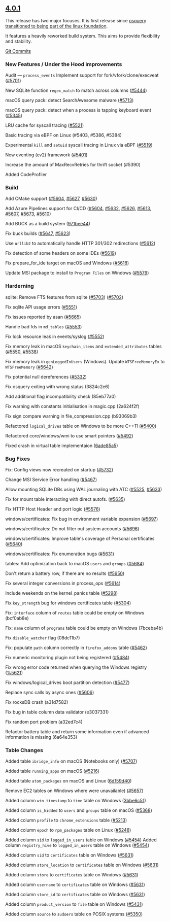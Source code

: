 <a name="4.0.1"></a>
## [4.0.1](https://github.com/osquery/osquery/releases/tag/4.0.1)

This release has two major focuses.  It is first release since [osquery transitioned to being part of the linux foundation](https://www.linuxfoundation.org/press-release/2019/06/the-linux-foundation-announces-intent-to-form-new-foundation-to-support-osquery-community/).

It features a heavily reworked build system. This aims to provide flexibility and stability. 

[Git Commits](https://github.com/osquery/osquery/compare/3.3.2...4.0.1)


### New Features / Under the Hood improvements

Audit — `process_events` Implement support for fork/vfork/clone/execveat ([#5701](https://github.com/osquery/osquery/pull/5701))

New SQLite function `regex_match` to match across columns ([#5444](https://github.com/osquery/osquery/pull/5444))

macOS query pack: detect SearchAwesome malware ([#5713](https://github.com/osquery/osquery/pull/5713))

macOS query pack: detect when a process is tapping keyboard event ([#5345](https://github.com/osquery/osquery/pull/5345))

LRU cache for syscall tracing ([#5521](https://github.com/osquery/osquery/pull/5521))

Basic tracing via eBPF on Linux (#5403, #5386, #5384) 

Experimental `kill` and `setuid` syscall tracing in Linux via eBPF ([#5519](https://github.com/osquery/osquery/pull/5519))

New eventing (ev2) framework ([#5401](https://github.com/osquery/osquery/pull/5401))

Increase the amount of MaxRecvRetries for thrift socket (#5390)

Added CodeProfiler


### Build

Add CMake support ([#5604](https://github.com/osquery/osquery/pull/5604), [#5627](https://github.com/osquery/osquery/pull/5627), [#5630](https://github.com/osquery/osquery/pull/5630))

Add Azure Pipelines support for CI/CD ([#5604](https://github.com/osquery/osquery/pull/5604), [#5632](https://github.com/osquery/osquery/pull/5632), [#5626](https://github.com/osquery/osquery/pull/5626), [#5613](https://github.com/osquery/osquery/pull/5613), [#5607](https://github.com/osquery/osquery/pull/5607), [#5673](https://github.com/osquery/osquery/pull/5673), [#5610](https://github.com/osquery/osquery/pull/5610))

Add BUCK as a build system ([971bee44](https://github.com/osquery/osquery/commit/971bee44))

Fix buck builds ([#5647](https://github.com/osquery/osquery/pull/5647), [#5623](https://github.com/osquery/osquery/pull/5623))

Use `urllib2` to automatically handle HTTP 301/302 redirections ([#5612](https://github.com/osquery/osquery/pull/5612))

Fix detection of some headers on some IDEs ([#5619](https://github.com/osquery/osquery/pull/5619))

Fix prepare_for_ide target on macOS and Windows ([#5618](https://github.com/osquery/osquery/pull/5618))

Update MSI package to install to `Program Files` on Windows ([#5579](https://github.com/osquery/osquery/pull/54579))

### Harderning

sqlite: Remove FTS features from sqlite ([#5703](https://github.com/osquery/osquery/pull/5703)) ([#5702](https://github.com/osquery/osquery/issues/5702))

Fix sqlite API usage errors ([#5551](https://github.com/osquery/osquery/pull/5551)) 

Fix issues reported by asan ([#5665](https://github.com/osquery/osquery/pull/5665))

Handle bad fds in `md_tables` ([#5553](https://github.com/osquery/osquery/pull/5533))

Fix lock resource leak in events/syslog ([#5552](https://github.com/osquery/osquery/pull/5552)) 

Fix memory leak in macOS `keychain_items` and `extended_attributes` tables ([#5550](https://github.com/osquery/osquery/pull/5550), [#5538](https://github.com/osquery/osquery/pull/5538))

Fix memory leak in `genLoggedInUsers` (Windows). Update `WTSFreeMemoryEx` to `WTSFreeMemory` ([#5642](https://github.com/osquery/osquery/pull/5642))

Fix potential null dereferences ([#5332](https://github.com/osquery/osquery/pull/5332))

Fix osquery exiting with wrong status (3824c2e6)

Add additional flag incompatibility check (85eb77a0)

Fix warning with constants initialisation in magic.cpp (2a624f2f)

Fix sign compare warning in file_compression.cpp (b93069b3)

Refactored `logical_drives` table on Windows to be more C++11 ([#5400](https://github.com/osquery/osquery/pull/5400))

Refactored core/windows/wmi to use smart pointers ([#5492](https://github.com/osquery/osquery/pull/5492))

Fixed crash in virtual table implementaion ([6ade85a5](https://github.com/osquery/osquery/commit/6ade85a5))


### Bug Fixes

Fix: Config views now recreated on startup ([#5732](https://github.com/osquery/osquery/pull/5732))

Change MSI Service Error handling ([#5467](https://github.com/osquery/osquery/pull/5467))

Allow mounting SQLite DBs using WAL journaling with ATC ([#5525](https://github.com/osquery/osquery/issues/5225), [#5633](https://github.com/osquery/osquery/pull/5633))

Fix for mount table interacting with direct autofs. ([#5635](https://github.com/osquery/osquery/pull/5635)) 

Fix HTTP Host Header and port logic ([#5576](https://github.com/osquery/osquery/pull/5576))

windows/certificates: Fix bug in environment variable expansion ([#5697](https://github.com/osquery/osquery/pull/5697))

windows/certificates: Do not filter out system accounts ([#5696](https://github.com/osquery/osquery/pull/5696))

windows/certificates: Improve table's coverage of Personal certificates ([#5640](https://github.com/osquery/osquery/pull/5640))

windows/certificates: Fix enumeration bugs ([#5631](https://github.com/osquery/osquery/pull/5631))

tables: Add optimization back to macOS `users` and `groups` ([#5684](https://github.com/osquery/osquery/pull/5684))

Don't return a battery row, if there are no results ([#5650](https://github.com/osquery/osquery/pull/5650)) 

Fix several integer conversions in process_ops ([#5614](https://github.com/osquery/osquery/pull/5614))

Include weekends on the kernel_panics table ([#5298](https://github.com/osquery/osquery/pull/5298))

Fix `key_strength` bug for windows certificates table ([#5304](https://github.com/osquery/osquery/pull/5304))

Fix: `interface` column of `routes` table could be empty on Windows (bcf0ab8e)

Fix: `name` column of `programs` table could be empty on Windows (7bceba4b)

Fix `disable_watcher` flag (08dc11b7)

Fix: populate `path` column correctly in `firefox_addons` table ([#5462](https://github.com/osquery/osquery/pull/5462))

Fix numeric monitoring plugin not being registered ([#5484](https://github.com/osquery/osquery/pull/5484))

Fix wrong error code returned when querying the Windows registry ([%5621](https://github.com/osquery/osquery/pull/5621))

Fix windows/logical_drives boot partition detection ([#5477](https://github.com/osquery/osquery/pull/5477))

Replace sync calls by async ones ([#5606](https://github.com/osquery/osquery/pull/5606))

Fix rocksDB crash (a31d7582)

Fix bug in table column data validator (e3037331)

Fix random port problem (a32ed7c4)

Refactor battery table and return some information even if advanced information is missing (6a64e353)


### Table Changes


Added table `ibridge_info` on macOS (Notebooks only) ([#5707](https://github.com/osquery/osquery/pull/5707))

Added table `running_apps` on macOS ([#5216](https://github.com/osquery/osquery/pull/5216))

Added table `atom_packages` on macOS and Linux ([6d159d40](https://github.com/osquery/osquery/commit/6d159d40))

Remove EC2 tables on Windows where were unavailable) ([#5657](https://github.com/osquery/osquery/pull/5657))

Added column `win_timestamp` to `time` table on Windows ([3bbe6c51](https://github.com/osquery/osquery/commit/3bbe6c51))

Added column `is_hidded` to `users` and `groups` table on macOS ([#5368](https://github.com/osquery/osquery/pull/5368))

Added column `profile` to `chrome_extensions` table ([#5213](https://github.com/osquery/osquery/pull/5213))

Added column `epoch` to `rpm_packages` table on Linux ([#5248](https://github.com/osquery/osquery/pull/5248))

Added column `sid` to `logged_in_users` table on Windows ([#5454](https://github.com/osquery/osquery/pull/5454))
Added column `registry_hive` to `logged_in_users` table on Windows ([#5454](https://github.com/osquery/osquery/pull/5454))

Added column `sid` to `certificates` table on Windows ([#5631](https://github.com/osquery/osquery/pull/5631))

Added column `store_location` to `certificates` table on Windows ([#5631](https://github.com/osquery/osquery/pull/5631))

Added column `store` to `certificates` table on Windows ([#5631](https://github.com/osquery/osquery/pull/5631))

Added column `username` to `certificates` table on Windows ([#5631](https://github.com/osquery/osquery/pull/5631))

Added column `store_id` to `certificates` table on Windows ([#5631](https://github.com/osquery/osquery/pull/5631))

Added column `product_version`  to `file` table on Windows ([#5431](https://github.com/osquery/osquery/pull/5431))

Added column `source` to `sudoers` table on POSIX systems ([#5350](https://github.com/osquery/osquery/pull/5350))
